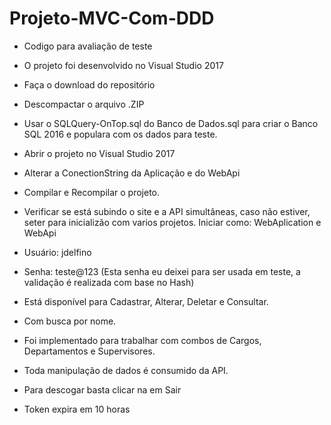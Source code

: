# Projeto-MVC-Com-DDD

- Codigo para avaliação de teste

- O projeto foi desenvolvido no Visual Studio 2017

- Faça o download do repositório
- Descompactar o arquivo .ZIP
- Usar o SQLQuery-OnTop.sql do Banco de Dados.sql para criar o Banco SQL 2016 e populara com os dados para teste.
- Abrir o projeto no Visual Studio 2017
- Alterar a ConectionString da Aplicação e do WebApi
- Compilar e Recompilar o projeto.
- Verificar se está subindo o site e a API simultâneas, caso não estiver, seter para inicializão com varios projetos. Iniciar como:  WebAplication e WebApi
- Usuário: jdelfino
- Senha: teste@123 (Esta senha eu deixei para ser usada em teste, a validação é realizada com base no Hash)
- Está disponível para Cadastrar, Alterar, Deletar e Consultar.
- Com busca por nome.
- Foi implementado para trabalhar com combos de Cargos, Departamentos e Supervisores.
- Toda manipulação de dados é consumido da API.
- Para descogar basta clicar na em Sair
- Token expira em 10 horas
